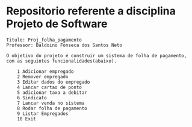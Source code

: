 
# Repositorio referente a disciplina Projeto de Software 
	Titulo: Proj_folha_pagamento
	Professor: Baldoino Fonseca dos Santos Neto
	
	O objetivo do projeto é construir um sistema de folha de pagamento, com as seguintes funcionalidades(abaixo).
	
		1 Adicionar empregado       
		2 Remover empregado         
		3 Editar dados do empregado 
		4 Lancar cartao de ponto    
		5 adicionar taxa a debitar  
		6 Sindicato                 
		7 Lancar venda no sistema   
		8 Rodar folha de pagamento  
		9 Listar Empregados         
		10 Exit  

	
